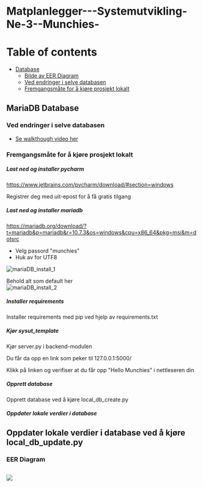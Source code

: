 # Matplanlegger---Systemutvikling-Ne-3--Munchies-

Table of contents
=================
* [Database](#mariadb-database)
  * [Bilde av EER Diagram](#eer-diagram)
  * [Ved endringer i selve databasen](#ved-endringer-i-selve-databasen)
  * [Fremgangsmåte for å kjøre prosjekt lokalt](#fremgangsmåte-for-å-kjøre-prosjekt-lokalt)

## MariaDB Database

### Ved endringer i selve databasen 
- [Se walkthough video her](https://youtu.be/djnFpc5HZOY)


### Fremgangsmåte for å kjøre prosjekt lokalt
##### Last ned og installer pycharm

https://www.jetbrains.com/pycharm/download/#section=windows

Registrer deg med uit-epost for å få gratis tilgang 

##### Last ned og installer mariadb

https://mariadb.org/download/?t=mariadb&p=mariadb&r=10.7.3&os=windows&cpu=x86_64&pkg=msi&m=dotsrc

- Velg passord "munchies"  
- Huk av for UTF8

![mariaDB_install_1](https://user-images.githubusercontent.com/98937880/154868769-7f317a29-1109-45bd-a5e2-23c48ac878d3.png)

Behold alt som default her  
![mariaDB_install_2](https://user-images.githubusercontent.com/98937880/154868776-a0fa6d99-c317-4a4d-8d16-9dbc74a318ad.png)

##### Installer requirements

Installer requirements med pip ved hjelp av requirements.txt


##### Kjør sysut_template

Kjør server.py i backend-modulen

Du får da opp en link som peker til 127.0.0.1:5000/

Klikk på linken og verifiser at du får opp "Hello Munchies" i nettleseren din

##### Opprett database
Opprett database ved å kjøre local_db_create.py

##### Oppdater lokale verdier i database
Oppdater lokale verdier i database ved å kjøre local_db_update.py
---
### EER Diagram
![](https://github.com/Gruppe-Munchies/meta_project/blob/main/Database/Screenshot%202022-02-24%20at%2016.17.34.png?raw)
---
